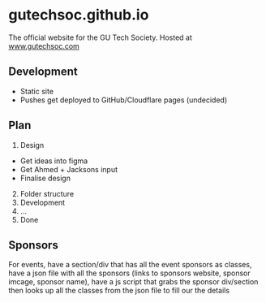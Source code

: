 # gutechsoc.github.io
The official website for the GU Tech Society. Hosted at www.gutechsoc.com

## Development
* Static site
* Pushes get deployed to GitHub/Cloudflare pages (undecided)

## Plan
1. Design
- Get ideas into figma
- Get Ahmed + Jacksons input
- Finalise design
2. Folder structure
3. Development
4. ...
5. Done

## Sponsors
For events, have a section/div that has all the event sponsors as classes, have a json file with all the sponsors (links to sponsors website, sponsor imcage, sponsor name), have a js script that grabs the sponsor div/section then looks up all the classes from the json file to fill our the details